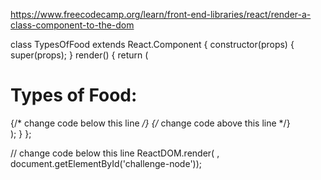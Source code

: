 https://www.freecodecamp.org/learn/front-end-libraries/react/render-a-class-component-to-the-dom

class TypesOfFood extends React.Component {
  constructor(props) {
    super(props);
  }
  render() {
    return (
      <div>
        <h1>Types of Food:</h1>
        {/* change code below this line */}
        <Fruits />
        <Vegetables />
        {/* change code above this line */}
      </div>
    );
  }
};

// change code below this line
ReactDOM.render(<TypesOfFood /> , document.getElementById('challenge-node'));